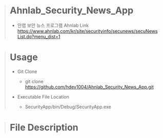 > # Ahnlab_Security_News_App
> 
> - 안랩 보안 뉴스 프로그램
> Ahnlab Link
>    https://www.ahnlab.com/kr/site/securityinfo/secunews/secuNewsList.do?menu_dist=1




> # Usage
> - Git Clone
>   - git clone https://github.com/hdev1004/Ahnlab_Security_News_App.git
> 
> - Executable File Location
>   - SecurityApp/bin/Debug/SecurityApp.exe



> # File Description
> 
  

